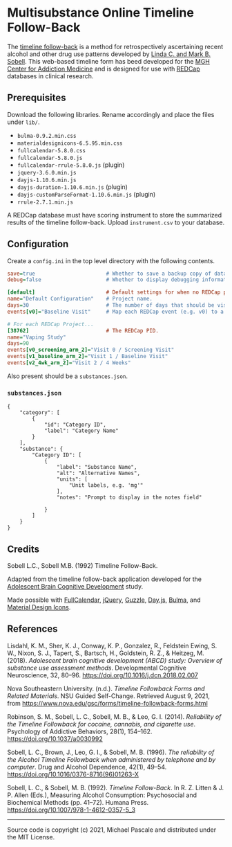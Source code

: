# Multisubstance Online Timeline Follow-Back

The [timeline follow-back](https://en.wikipedia.org/wiki/Timeline_Followback_Method_Assessment_(Alcohol)) is a method for retrospectively ascertaining recent alcohol and other drug use patterns developed by [Linda C. and Mark B. Sobell](#Credits). This web-based timeline form has beed developed for the [MGH Center for Addiction Medicine](http://www.mghaddictionmedicine.com/) and is designed for use with [REDCap](https://www.project-redcap.org/) databases in clinical research.


## Prerequisites

Download the following libraries. Rename accordingly and place the files under `lib/`.

- `bulma-0.9.2.min.css`
- `materialdesignicons-6.5.95.min.css`
- `fullcalendar-5.8.0.css`
- `fullcalendar-5.8.0.js`
- `fullcalendar-rrule-5.8.0.js` (plugin)
- `jquery-3.6.0.min.js`
- `dayjs-1.10.6.min.js`
- `dayjs-duration-1.10.6.min.js` (plugin)
- `dayjs-customParseFormat-1.10.6.min.js` (plugin)
- `rrule-2.7.1.min.js`

A REDCap database must have scoring instrument to store the summarized results of the timeline follow-back. Upload `instrument.csv` to your database.


## Configuration

Create a `config.ini` in the top level directory with the following contents.
```ini
save=true                       # Whether to save a backup copy of data on the server.
debug=false                     # Whether to display debugging information on the calendar.

[default]                       # Default settings for when no REDCap project is specified.
name="Default Configuration"    # Project name.
days=30                         # The number of days that should be visible by default.
events[v0]="Baseline Visit"     # Map each REDCap event (e.g. v0) to a user friendly name to appear in the dropdown.

# For each REDCap Project...
[38762]                         # The REDCap PID.
name="Vaping Study"
days=90
events[v0_screening_arm_2]="Visit 0 / Screening Visit"
events[v1_baseline_arm_2]="Visit 1 / Baseline Visit"
events[v2_4wk_arm_2]="Visit 2 / 4 Weeks"
```

Also present should be a `substances.json`.


### `substances.json`

```jsonc
{
    "category": [
        {
            "id": "Category ID",
            "label": "Category Name"
        }
    ],
    "substance": {
        "Category ID": [
            {
                "label": "Substance Name",
                "alt": "Alternative Names",
                "units": [
                    "Unit labels, e.g. 'mg'"
                ],
                "notes": "Prompt to display in the notes field"

            }
        ]
    }
}

```


## Credits

Sobell L.C., Sobell M.B. (1992) Timeline Follow-Back.

Adapted from the timeline follow-back application developed for the [Adolescent Brain Cognitive Development](https://github.com/ABCD-STUDY/timeline-followback) study. 

Made possible with [FullCalendar](https://fullcalendar.io/), [jQuery](https://jquery.com/), [Guzzle](https://docs.guzzlephp.org/en/stable/), [Day.js](https://day.js.org/), [Bulma](https://bulma.io/), and [Material Design Icons](https://github.com/google/material-design-icons).


## References

Lisdahl, K. M., Sher, K. J., Conway, K. P., Gonzalez, R., Feldstein Ewing, S. W., Nixon, S. J., Tapert, S., Bartsch, H., Goldstein, R. Z., & Heitzeg, M. (2018). _Adolescent brain cognitive development (ABCD) study: Overview of substance use assessment methods_. Developmental Cognitive Neuroscience, 32, 80–96. https://doi.org/10.1016/j.dcn.2018.02.007

Nova Southeastern University. (n.d.). _Timeline Followback Forms and Related Materials_. NSU Guided Self-Change. Retrieved August 9, 2021, from https://www.nova.edu/gsc/forms/timeline-followback-forms.html

Robinson, S. M., Sobell, L. C., Sobell, M. B., & Leo, G. I. (2014). _Reliability of the Timeline Followback for cocaine, cannabis, and cigarette use_. Psychology of Addictive Behaviors, 28(1), 154–162. https://doi.org/10.1037/a0030992

Sobell, L. C., Brown, J., Leo, G. I., & Sobell, M. B. (1996). _The reliability of the Alcohol Timeline Followback when administered by telephone and by computer_. Drug and Alcohol Dependence, 42(1), 49–54. https://doi.org/10.1016/0376-8716(96)01263-X

Sobell, L. C., & Sobell, M. B. (1992). _Timeline Follow-Back_. In R. Z. Litten & J. P. Allen (Eds.), Measuring Alcohol Consumption: Psychosocial and Biochemical Methods (pp. 41–72). Humana Press. https://doi.org/10.1007/978-1-4612-0357-5_3


---
Source code is copyright (c) 2021, Michael Pascale and distributed under the MIT License.